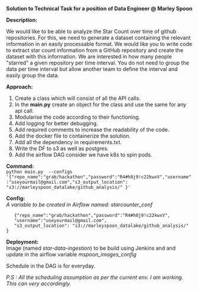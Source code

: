 **Solution to Technical Task for a position of Data Engineer @ Marley Spoon**

**Description:**

We would like to be able to analyze the Star Count over time of github repositories. For this, we need to generate a dataset containing the relevant information in an easily processable format. We would like you to write code to extract star count information from a GitHub repository and create the dataset with this information. We are interested in how many people "starred" a given repository per time interval.
You do not need to group the data per time interval but allow another team to define the interval and easily group the data.

**Approach:**
1. Create a class which will consist of all the API calls.
2. In the **main.py** create an object for the class and use the same
   for any api call.
3. Modularise the code according to their functioning.
4. Add logging for better debugging.
5. Add required comments to increase the readability of the code.
6. Add the docker file to containerize the solution.
7. Add all the dependency in requirements.txt.
8. Write the DF to s3 as well as postgres.
9. Add the airflow DAG consider we have k8s to spin pods.

**Command:**  
`python main.py  --configs '{"repo_name":"grab/hackathon","password":"R4#h8j9!c22kwxV","username":"useyourmail@gmail.com","s3_output_location": "s3://marleyspoon_datalake/github_analysis/" }'`

**Config:**  
*A variable to be created in Airflow named: starcounter_conf*

       {"repo_name":"grab/hackathon","password":"R4#h8j9!c22kwxV",  
       "username":"useyourmail@gmail.com",  
       "s3_output_location": "s3://marleyspoon_datalake/github_analysis/" }

**Deployment:**  
Image (named *star-data-ingestion*) to be build using Jenkins and and update in the airflow variable  *mspoon_images_config*

Schedule in the DAG is for everyday.

*P.S : All the scheduling assumption as per the current env. I am working. This can very accordingly.*

